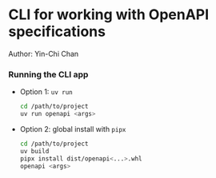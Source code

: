 # CLI for working with OpenAPI specifications

Author: Yin-Chi Chan

### Running the CLI app

- Option 1: `uv run`
    ```bash
    cd /path/to/project
    uv run openapi <args>
    ```
- Option 2: global install with `pipx`
  ```bash
  cd /path/to/project
  uv build
  pipx install dist/openapi<...>.whl
  openapi <args>
  ```
